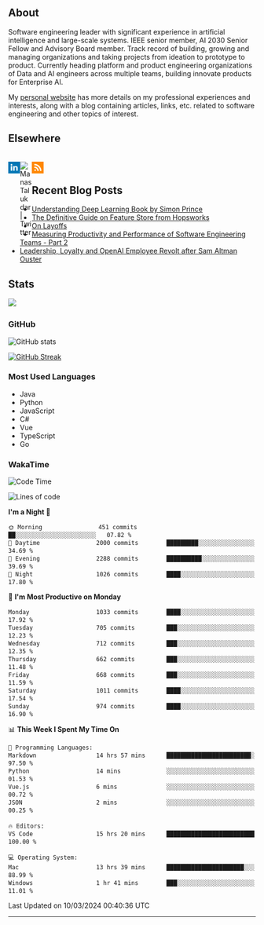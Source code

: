 ## About

Software engineering leader with significant experience in artificial intelligence and large-scale systems. IEEE senior member, AI 2030 Senior Fellow and Advisory Board member. Track record of building, growing and managing organizations and taking projects from ideation to prototype to product. Currently heading platform and product engineering organizations of Data and AI engineers across multiple teams, building innovate products for Enterprise AI.

My [personal website](https://manastalukdar.github.io/) has more details on my professional experiences and interests, along with a blog containing articles, links, etc. related to software engineering and other topics of interest.

## Elsewhere

</br>

<a href="https://www.linkedin.com/in/manastalukdar" target="_blank">
  <img align="left" alt="Manas Talukdar | Linkedin" width="24px" src="https://raw.githubusercontent.com/edent/SuperTinyIcons/master/images/svg/linkedin.svg" />
</a>
<a href="https://www.twitter.com/manastalukdar" target="_blank">
  <img align="left" alt="Manas Talukdar | Twitter" width="24px" src="https://github.com/TheDudeThatCode/TheDudeThatCode/blob/master/Assets/Twitter.svg" />
</a>
<a href="https://manastalukdar.github.io/" target="_blank">
  <img align="left" alt="Manas Talukdar | Website" width="24px" src="https://github.com/edent/SuperTinyIcons/blob/master/images/svg/rss.svg" />
</a>

</br>

## Recent Blog Posts

<!-- BLOG:START -->
- [Understanding Deep Learning Book by Simon Prince](https://manastalukdar.github.io/blog/2024/02/03/understanding-deep-learning-book-simon-prince/)
- [The Definitive Guide on Feature Store from Hopsworks](https://manastalukdar.github.io/blog/2024/02/02/feature-store-definitive-guide-hopsworks/)
- [On Layoffs](https://manastalukdar.github.io/blog/2024/02/02/on-layoffs/)
- [Measuring Productivity and Performance of Software Engineering Teams - Part 2](https://manastalukdar.github.io/blog/2023/12/26/productivity-performance-software-engineering-teams-part-2/)
- [Leadership, Loyalty and OpenAI Employee Revolt after Sam Altman Ouster](https://manastalukdar.github.io/blog/2023/11/23/leadership-loyalty-openai-employee-revolt-sam-altman-ouster/)
<!-- BLOG:END -->

## Stats

![](https://komarev.com/ghpvc/?username=manastalukdar)

### GitHub

![GitHub stats](https://github-readme-stats.vercel.app/api?username=manastalukdar&show_icons=true&hide_border=true&hide_rank=true&hide_title=true&icon_color=79ff97&text_color=cecac3&bg_color=4d4b4b)

[![GitHub Streak](https://streak-stats.demolab.com?user=manastalukdar&hide_border=true&border_radius=4&date_format=M%20j%5B%2C%20Y%5D&background=4D4B4B)](https://git.io/streak-stats)

### Most Used Languages

- Java
- Python
- JavaScript
- C#
- Vue
- TypeScript
- Go

<!--
![Top Langs](https://github-readme-stats.vercel.app/api/top-langs/?username=manastalukdar&layout=compact&hide_border=true&hide_title=true&icon_color=79ff97&text_color=cecac3&bg_color=4d4b4b)
-->

### WakaTime

<!--START_SECTION:waka-->
![Code Time](http://img.shields.io/badge/Code%20Time-4%2C266%20hrs%206%20mins-blue)

![Lines of code](https://img.shields.io/badge/From%20Hello%20World%20I%27ve%20Written-1.9%20million%20lines%20of%20code-blue)

**I'm a Night 🦉** 

```text
🌞 Morning                451 commits         ██░░░░░░░░░░░░░░░░░░░░░░░   07.82 % 
🌆 Daytime                2000 commits        █████████░░░░░░░░░░░░░░░░   34.69 % 
🌃 Evening                2288 commits        ██████████░░░░░░░░░░░░░░░   39.69 % 
🌙 Night                  1026 commits        ████░░░░░░░░░░░░░░░░░░░░░   17.80 % 
```
📅 **I'm Most Productive on Monday** 

```text
Monday                   1033 commits        ████░░░░░░░░░░░░░░░░░░░░░   17.92 % 
Tuesday                  705 commits         ███░░░░░░░░░░░░░░░░░░░░░░   12.23 % 
Wednesday                712 commits         ███░░░░░░░░░░░░░░░░░░░░░░   12.35 % 
Thursday                 662 commits         ███░░░░░░░░░░░░░░░░░░░░░░   11.48 % 
Friday                   668 commits         ███░░░░░░░░░░░░░░░░░░░░░░   11.59 % 
Saturday                 1011 commits        ████░░░░░░░░░░░░░░░░░░░░░   17.54 % 
Sunday                   974 commits         ████░░░░░░░░░░░░░░░░░░░░░   16.90 % 
```


📊 **This Week I Spent My Time On** 

```text
💬 Programming Languages: 
Markdown                 14 hrs 57 mins      ████████████████████████░   97.50 % 
Python                   14 mins             ░░░░░░░░░░░░░░░░░░░░░░░░░   01.53 % 
Vue.js                   6 mins              ░░░░░░░░░░░░░░░░░░░░░░░░░   00.72 % 
JSON                     2 mins              ░░░░░░░░░░░░░░░░░░░░░░░░░   00.25 % 

🔥 Editors: 
VS Code                  15 hrs 20 mins      █████████████████████████   100.00 % 

💻 Operating System: 
Mac                      13 hrs 39 mins      ██████████████████████░░░   88.99 % 
Windows                  1 hr 41 mins        ███░░░░░░░░░░░░░░░░░░░░░░   11.01 % 
```


 Last Updated on 10/03/2024 00:40:36 UTC
<!--END_SECTION:waka-->

---

<!--

**manastalukdar/manastalukdar** is a ✨ _special_ ✨ repository because its `README.md` (this file) appears on your GitHub profile.

Here are some ideas to get you started:

- 🔭 I’m currently working on ...
- 🌱 I’m currently learning ...
- 👯 I’m looking to collaborate on ...
- 🤔 I’m looking for help with ...
- 💬 Ask me about ...
- 📫 How to reach me: ...
- 😄 Pronouns: ...
- ⚡ Fun fact: ...
-->
